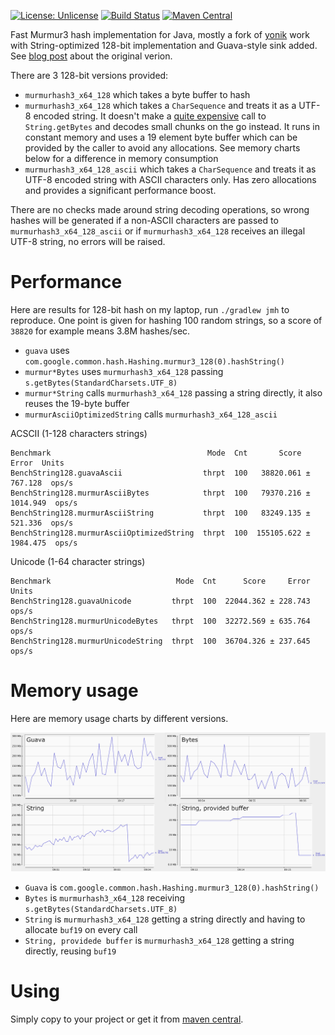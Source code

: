 [![License: Unlicense](https://img.shields.io/badge/license-Unlicense-blue.svg)](http://unlicense.org/)
[![Build Status](https://travis-ci.com/eprst/murmur3.svg?branch=master)](https://travis-ci.com/eprst/murmur3)
[![Maven Central](https://maven-badges.herokuapp.com/maven-central/com.github.eprst/murmur3/badge.svg)](https://maven-badges.herokuapp.com/maven-central/com.github.eprst/murmur3)

Fast Murmur3 hash implementation for Java, mostly a fork of
[yonik](https://github.com/yonik/java_util) work with
String-optimized 128-bit implementation and Guava-style sink added. See [blog post](http://yonik.com/murmurhash3-for-java/)
about the original verion.

There are 3 128-bit versions provided:
- `murmurhash3_x64_128` which takes a byte buffer to hash
- `murmurhash3_x64_128` which takes a `CharSequence` and treats it as a UTF-8 encoded string. It doesn't
make a [quite expensive](http://www.evanjones.ca/software/java-string-encoding-internals.html) call to
`String.getBytes` and decodes small chunks on the go instead. It runs in constant memory and uses a 19 element
byte buffer which can be provided by the caller to avoid any allocations. See memory charts below for a  difference
in memory consumption
- `murmurhash3_x64_128_ascii` which takes a `CharSequence` and treats it as UTF-8 encoded string with
ASCII characters only. Has zero allocations and provides a significant performance boost.

There are no checks made around string decoding operations, so wrong hashes will be generated if a non-ASCII characters
are passed to `murmurhash3_x64_128_ascii` or if `murmurhash3_x64_128` receives an illegal UTF-8 string, no errors will be
raised. 

# Performance
Here are results for 128-bit hash on my laptop, run `./gradlew jmh` to reproduce. One point is given for
hashing 100 random strings, so a score of `38820` for example means 3.8M hashes/sec.

- `guava` uses `com.google.common.hash.Hashing.murmur3_128(0).hashString()`
- `murmur*Bytes` uses `murmurhash3_x64_128` passing `s.getBytes(StandardCharsets.UTF_8)`
- `murmur*String` calls `murmurhash3_x64_128` passing a string directly, it also reuses the 19-byte buffer
- `murmurAsciiOptimizedString` calls `murmurhash3_x64_128_ascii`


ACSCII (1-128 characters strings)
```
Benchmark                                   Mode  Cnt       Score      Error  Units
BenchString128.guavaAscii                  thrpt  100   38820.061 ±  767.128  ops/s
BenchString128.murmurAsciiBytes            thrpt  100   79370.216 ± 1014.949  ops/s
BenchString128.murmurAsciiString           thrpt  100   83249.135 ±  521.336  ops/s
BenchString128.murmurAsciiOptimizedString  thrpt  100  155105.622 ± 1984.475  ops/s
```

Unicode (1-64 character strings)
```
Benchmark                            Mode  Cnt      Score     Error  Units
BenchString128.guavaUnicode         thrpt  100  22044.362 ± 228.743  ops/s
BenchString128.murmurUnicodeBytes   thrpt  100  32272.569 ± 635.764  ops/s
BenchString128.murmurUnicodeString  thrpt  100  36704.326 ± 237.645  ops/s
```

# Memory usage
Here are memory usage charts by different versions.

![Memory Usage](mem_usage.png)

- `Guava` is `com.google.common.hash.Hashing.murmur3_128(0).hashString()`
- `Bytes` is `murmurhash3_x64_128` receiving `s.getBytes(StandardCharsets.UTF_8)`
- `String` is `murmurhash3_x64_128` getting a string directly and having to allocate `buf19` on every call
- `String, providede buffer` is `murmurhash3_x64_128` getting a string directly, reusing `buf19`

# Using
Simply copy to your project or get it from
[maven central](https://search.maven.org/artifact/com.github.eprst/murmur3/).
